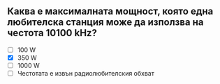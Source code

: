 ## Каква е максималната мощност, която една любителска станция може да използва на честота 10100 kHz?

<!-- Верният отговор е отбелязан с [X] -->

- [ ] 100 W
- [X] 350 W
- [ ] 1000 W
- [ ] Честотата е извън радиолюбителския обхват
